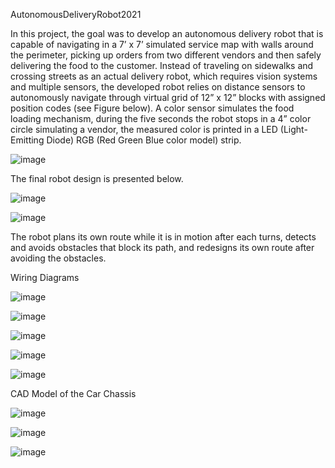 AutonomousDeliveryRobot2021
 
In this project, the goal was to develop an autonomous delivery robot that is capable of navigating in a 7’ x 7’ simulated service map with walls around the perimeter, picking up orders from two different vendors and then safely delivering the food to the customer. Instead of traveling on sidewalks and crossing streets as an actual delivery robot, which requires vision systems and multiple sensors, the developed robot relies on distance sensors to autonomously navigate through virtual grid of 12” x 12” blocks with assigned position codes (see Figure below). A color sensor simulates the food loading mechanism, during the five seconds the robot stops in a 4” color circle simulating a vendor, the measured color is printed in a LED (Light-Emitting Diode) RGB (Red Green Blue color model) strip.
 
![image](https://user-images.githubusercontent.com/73008183/118209662-09781e00-b437-11eb-9f14-e3b45c8cc95a.png)
 
The final robot design is presented below.
 
![image](https://user-images.githubusercontent.com/73008183/118210051-d84c1d80-b437-11eb-8cc5-a4171b2bda47.png)
 
![image](https://user-images.githubusercontent.com/73008183/118210070-e13cef00-b437-11eb-8c40-3561aeda1bf4.png)
 
The robot plans its own route while it is in motion after each turns, detects and avoids obstacles that block its path, and redesigns its own route after avoiding the obstacles.

Wiring Diagrams
 
![image](https://user-images.githubusercontent.com/73008183/119402558-1accf000-bcab-11eb-90bb-abe825dabe1a.png)

![image](https://user-images.githubusercontent.com/73008183/119402572-1f91a400-bcab-11eb-94d9-0b0d292e764a.png)

![image](https://user-images.githubusercontent.com/73008183/119402581-23252b00-bcab-11eb-98e8-49e836e13876.png)

![image](https://user-images.githubusercontent.com/73008183/119402590-27e9df00-bcab-11eb-9458-8a2d969b2741.png)

![image](https://user-images.githubusercontent.com/73008183/119402603-2cae9300-bcab-11eb-8bbf-cac9d27e01a5.png)

CAD Model of the Car Chassis

![image](https://user-images.githubusercontent.com/73008183/119402691-494acb00-bcab-11eb-97a3-f46619f09e11.png)

![image](https://user-images.githubusercontent.com/73008183/119402700-4d76e880-bcab-11eb-9f72-871614a25700.png)

![image](https://user-images.githubusercontent.com/73008183/119402722-55368d00-bcab-11eb-9c5b-995ee290220f.png)
